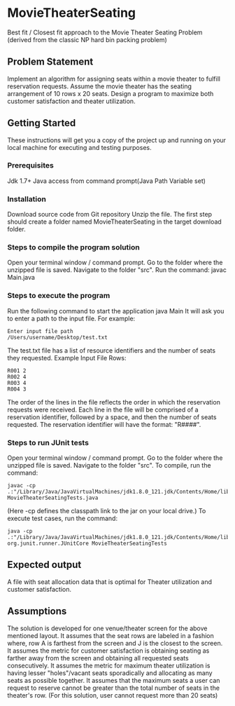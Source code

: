 # MovieTheaterSeating
Best fit / Closest fit approach to the Movie Theater Seating Problem (derived from the classic NP hard bin packing problem)

## Problem Statement
Implement an algorithm for assigning seats within a movie theater to fulfill reservation requests.
Assume the movie theater has the seating arrangement of 10 rows x 20 seats.
Design a program to maximize both customer satisfaction and theater utilization.

## Getting Started
These instructions will get you a copy of the project up and running on your local machine for executing and testing purposes. 

### Prerequisites
Jdk 1.7+
Java access from command prompt(Java Path Variable set)

### Installation
Download source code from Git repository
Unzip the file.
The first step should create a folder named MovieTheaterSeating in the target download folder.

### Steps to compile the program solution
Open your terminal window / command prompt.
Go to the folder where the unzipped file is saved. 
Navigate to the folder "src".
Run the command:
  javac Main.java

### Steps to execute the program
Run the following command to start the application
  java Main
It will ask you to enter a path to the input file. For example:
  ```
Enter input file path
/Users/username/Desktop/test.txt
  ```
The test.txt file has a list of resource identifiers and the number of seats they requested. Example Input File Rows:
 ```
R001 2
R002 4
R003 4
R004 3
  ```
The order of the lines in the file reflects the order in which the reservation requests were received. Each line in
the file will be comprised of a reservation identifier, followed by a space, and then the number of seats requested. The reservation
identifier will have the format: "R####".

### Steps to run JUnit tests
Open your terminal window / command prompt.
Go to the folder where the unzipped file is saved. 
Navigate to the folder "src".
To compile, run the command:
  ```
  javac -cp .:"/Library/Java/JavaVirtualMachines/jdk1.8.0_121.jdk/Contents/Home/lib/*" MovieTheaterSeatingTests.java
  ```  
  (Here -cp defines the classpath link to the jar on your local drive.)
To execute test cases, run the command:
  ```
  java -cp .:"/Library/Java/JavaVirtualMachines/jdk1.8.0_121.jdk/Contents/Home/lib/*" org.junit.runner.JUnitCore MovieTheaterSeatingTests
  ```
## Expected output
A file with seat allocation data that is optimal for Theater utilization and customer satisfaction.

## Assumptions
The solution is developed for one venue/theater screen for the above mentioned layout.
It assumes that the seat rows are labeled in a fashion where, row A is farthest from the screen and J is the closest to the screen.
It assumes the metric for customer satisfaction is obtaining seating as farther away from the screen and obtaining all requested seats consecutively.
It assumes the metric for maximum theater utilization is having lesser "holes"/vacant seats sporadically and allocating as many seats as possible together.
It assumes that the maximum seats a user can request to reserve cannot be greater than the total number of seats in the theater's row. (For this solution, user cannot request more than 20 seats) 
